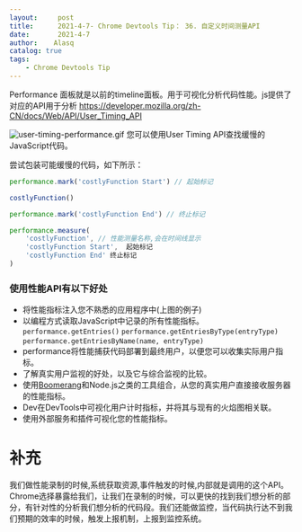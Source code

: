```yaml
---
layout:     post
title:      2021-4-7- Chrome Devtools Tip： 36. 自定义时间测量API
date:       2021-4-7
author:    Alasq
catalog: true
tags:
    - Chrome Devtools Tip
---
```


Performance 面板就是以前的timeline面板。用于可视化分析代码性能。js提供了对应的API用于分析
https://developer.mozilla.org/zh-CN/docs/Web/API/User_Timing_API

![user-timing-performance.gif](https://upload-images.jianshu.io/upload_images/8156292-b83d2a537e1aeee8.gif?imageMogr2/auto-orient/strip)
您可以使用User Timing API查找缓慢的JavaScript代码。

尝试包装可能缓慢的代码，如下所示：
```js
performance.mark('costlyFunction Start') // 起始标记

costlyFunction()

performance.mark('costlyFunction End') // 终止标记

performance.measure(
    'costlyFunction', // 性能测量名称,会在时间线显示
    'costlyFunction Start',  起始标记
    'costlyFunction End' 终止标记
)
```
### 使用性能API有以下好处
- 将性能指标注入您不熟悉的应用程序中(上图的例子)
- 以编程方式读取JavaScript中记录的所有性能指标。`performance.getEntries()` `performance.getEntriesByType(entryType)`
`performance.getEntriesByName(name, entryType)`
- performance将性能捕获代码部署到最终用户，以便您可以收集实际用户指标。
- 了解真实用户监视的好处，以及它与综合监视的比较。
- 使用[Boomerang](https://github.com/SOASTA/boomerang)和Node.js之类的工具组合，从您的真实用户直接接收服务器的性能指标。
- Dev在DevTools中可视化用户计时指标，并将其与现有的火焰图相关联。
- 使用外部服务和插件可视化您的性能指标。

# 补充 
我们做性能录制的时候,系统获取资源,事件触发的时候,内部就是调用的这个API。Chrome选择暴露给我们，让我们在录制的时候，可以更快的找到我们想分析的部分，有针对性的分析我们想分析的代码段。我们还能做监控，当代码执行达不到我们预期的效率的时候，触发上报机制，上报到监控系统。


